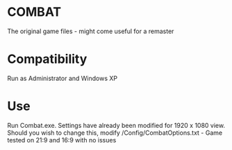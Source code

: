 # COMBAT


The original game files - might come useful for a remaster

# Compatibility


Run as Administrator and Windows XP

# Use

Run Combat.exe. Settings have already been modified for 1920 x 1080 view. Should you wish to change this, modify /Config/CombatOptions.txt - Game tested on 21:9 and 16:9 with no issues
